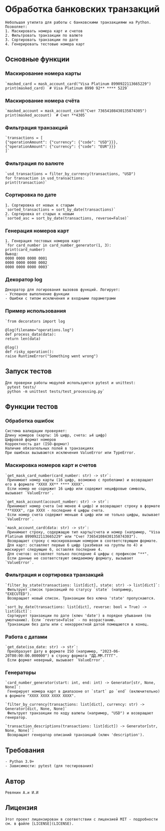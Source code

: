 # Обработка банковских транзакций

    Небольшая утилита для работы с банковскими транзакциями на Python. Позволяет:
    1. Маскировать номера карт и счетов
    2. Фильтровать транзакции по валюте
    3. Сортировать транзакции по дате
    4. Генерировать тестовые номера карт
## Основные функции

### Маскирование номера карты

    `masked_card = mask_account_card("Visa Platinum 8990922113665229")
    print(masked_card)  # Visa Platinum 8990 92** **** 5229`
### Маскирование номера счёта

    `masked_account = mask_account_card("Счет 73654108430135874305")
    print(masked_account)  # Счет **4305`

### Фильтрация транзакций

    `transactions = [
    {"operationAmount": {"currency": {"code": "USD"}}},
    {"operationAmount": {"currency": {"code": "EUR"}}}
    ]`
### Фильтрация по валюте

    `usd_transactions = filter_by_currency(transactions, "USD")
    for transaction in usd_transactions:
    print(transaction)`

### Сортировка по дате

    1. Сортировка от новых к старым
    `sorted_transactions = sort_by_date(transactions)`
    2. Сортировка от старых к новым
    `sorted_asc = sort_by_date(transactions, reverse=False)`

### Генерация номеров карт

    1. Генерация тестовых номеров карт
    `for card_number in card_number_generator(1, 3):
    print(card_number)
    Вывод:
    0000 0000 0000 0001
    0000 0000 0000 0002
    0000 0000 0000 0003`

### Декоратор log

    Декоратор для логирования вызовов функций. Логирует:
    - Успешное выполнение функции
    - Ошибки с типом исключения и входными параметрами

### Пример использования

    `from decorators import log

    @log(filename="operations.log")
    def process_data(data):
    return len(data)
    
    @log()
    def risky_operation():
    raise RuntimeError("Something went wrong")

## Запуск тестов

    Для проверки работы модулей используются pytest и unittest:
    `pytest tests/
     python -m unittest tests/test_processing.py`

## Функции тестов

### Обработка ошибок

    Система валидации проверяет:
    Длину номеров (карты: 16 цифр, счета: ≥4 цифр)
    Цифровой формат номеров
    Корректность дат (ISO-формат)
    Наличие обязательных полей в транзакциях
    При ошибках вызываются исключения ValueError или TypeError.

### Маскировка номеров карт и счетов

    `get_mask_card_number(card_number: str) -> str`:
     Принимает номер карты (16 цифр, возможно с пробелами) и возвращает его в формате "XXXX XX** **** XXXX".
     Если номер не содержит 16 цифр или содержит нецифровые символы, вызывает `ValueError`.

    `get_mask_account(account_number: str) -> str`:
     Принимает номер счета (не менее 4 цифр) и возвращает строку в формате "**XXXX", где XXXX - последние 4 цифры счета.
     Если номер счета содержит меньше 4 цифр или не только цифры, вызывает `ValueError`.

    `mask_account_card(data: str) -> str`:
     Принимает строку, содержащую тип карты/счета и номер (например, "Visa Platinum 8990922113665229" или "Счет 73654108430135874303").
     Возвращает строку с маскированным номером в соответствующем формате.
     Для карт: оставляет первые 6 цифр (разбивая на группы по 4) и маскирует следующие 6, оставляя последние 4.
     Для счетов: оставляет только последние 4 цифры с префиксом "**".
     Если данные не соответствуют ожидаемому формату, вызывает `ValueError`.

### Фильтрация и сортировка транзакций

    `filter_by_state(transactions: list[dict], state: str) -> list[dict]`:
     Фильтрует список транзакций по статусу `state` (например, "EXECUTED").
     Возвращает новый список. Транзакции без ключа 'state' пропускаются.

    `sort_by_date(transactions: list[dict], reverse: bool = True) -> list[dict]`:
     Сортирует транзакции по дате (ключ 'date') в порядке убывания (по умолчанию). Если `reverse=False` - по возрастанию.
     Транзакции без даты или с некорректной датой помещаются в конец.

### Работа с датами

    `get_date(iso_date: str) -> str`:
     Преобразует дату в формате ISO (например, "2023-06-20T00:00:00.000000") в строку формата "ДД.ММ.ГГГГ".
     Если формат неверный, вызывает `ValueError`.

### Генераторы

    `card_number_generator(start: int, end: int) -> Generator[str, None, None]`:
     Генерирует номера карт в диапазоне от `start` до `end` (включительно) в формате "XXXX XXXX XXXX XXXX".

    `filter_by_currency(transactions: list[dict], currency: str) -> Generator[dict, None, None]`
     Фильтрует транзакции по коду валюты (например, "USD") и возвращает генератор.

    `transaction_descriptions(transactions: list[dict]) -> Generator[str, None, None]`:
     Возвращает генератор описаний транзакций (ключ 'description').

## Требования
    - Python 3.9+
    - Зависимости: pytest (для тестирования)

## Автор
    Ревякин А.и И.И 

## Лицензия
    Этот проект лицензирован в соответствии с лицензией MIT - подробности см. в файле [LICENSE](LICENSE).
